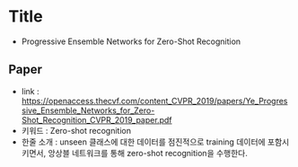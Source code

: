 ﻿# Title
- Progressive Ensemble Networks for Zero-Shot Recognition

## Paper

- link : https://openaccess.thecvf.com/content_CVPR_2019/papers/Ye_Progressive_Ensemble_Networks_for_Zero-Shot_Recognition_CVPR_2019_paper.pdf
- 키워드 : Zero-shot recognition
- 한줄 소개 : unseen 클래스에 대한 데이터를 점진적으로 training 데이터에 포함시키면서, 앙상블 네트워크를 통해 zero-shot recognition을 수행한다.
